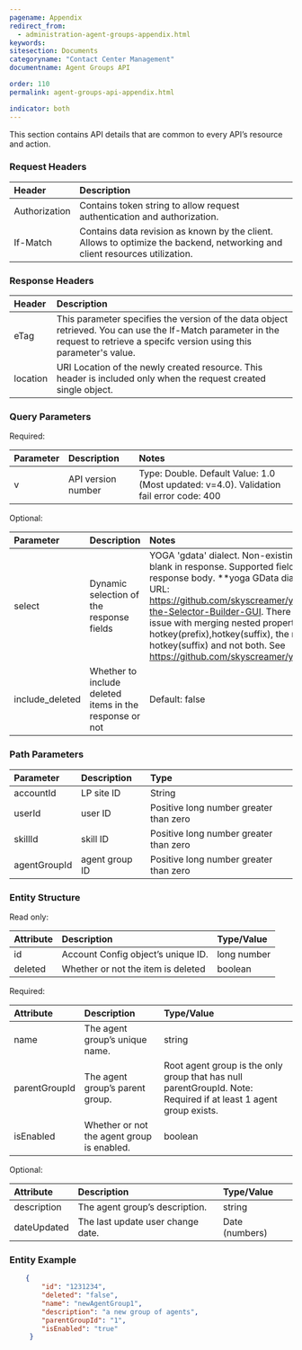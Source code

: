 ```yaml
---
pagename: Appendix
redirect_from:
  - administration-agent-groups-appendix.html
keywords:
sitesection: Documents
categoryname: "Contact Center Management"
documentname: Agent Groups API

order: 110
permalink: agent-groups-api-appendix.html

indicator: both
---
```


This section contains API details that are common to every API’s resource and action.

### Request Headers

| Header | Description |
| :-------- | :------------ |
| Authorization | Contains token string to allow request authentication and authorization. |
| If-Match | Contains data revision as known by the client. Allows to optimize the backend, networking and client resources utilization. |

### Response Headers

| Header | Description |
| :-------- | :------------ |
| eTag | This parameter specifies the version of the data object retrieved. You can use the If-Match parameter in the request to retrieve a specifc version using this parameter's value. |
| location | URI Location of the newly created resource. This header is included only when the request created single object. |

### Query Parameters

Required:

| Parameter | Description | Notes |
| :----------- | :------------- | :-------- |
| v | API version number | Type: Double. Default Value: 1.0 (Most updated: v=4.0). Validation fail error code: 400 |

Optional:

| Parameter | Description | Notes |
| :----------- | :------------ | :------- |
| select | Dynamic selection of the response fields | YOGA 'gdata' dialect. Non-existing  field: No error, blank in response. Supported fields: any in response body. **yoga GData dialect builder URL: https://github.com/skyscreamer/yoga/wiki/Using-the-Selector-Builder-GUI. There is a known issue with merging nested properties like hotkey(prefix),hotkey(suffix), the result is only hotkey(suffix) and not both. See https://github.com/skyscreamer/yoga/issues/242 |
| include_deleted | Whether to include deleted items in the response or not | Default: false |

### Path Parameters

| Parameter | Description | Type |
| :----------- | :------------- | :----- |
| accountId | LP site ID | String  |
| userId | user ID | Positive long number greater than zero |
| skillId | skill ID | Positive long number greater than zero |
| agentGroupId | agent group ID | Positive long number greater than zero |

### Entity Structure

Read only:

| Attribute | Description | Type/Value |
| :--------- | :------------- | :------------ |
| id | Account Config object’s unique ID.| long number |
| deleted | Whether or not the item is deleted | boolean |

Required:

| Attribute | Description | Type/Value |
| :---------- | :------------- | :------------ |
| name | The agent group’s unique name. | string |
| parentGroupId | The agent group’s parent group. | Root agent group is the only group that has null parentGroupId. Note: Required if at least 1 agent group exists. | number |
| isEnabled | Whether or not the agent group is enabled. | boolean |

Optional:

| Attribute | Description | Type/Value |
| :--------- | :-------------- | :------------ |
| description | The agent group’s description. | string |
| dateUpdated | The last update user change date.  | Date (numbers) | Optional | The format: year-month-date hrs:min:sec |

### Entity Example

```json
    {
        "id": "1231234",
        "deleted": "false",
        "name": "newAgentGroup1",
        "description": "a new group of agents",
        "parentGroupId": "1",
        "isEnabled": "true"
     }
```